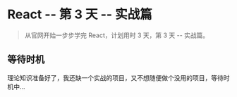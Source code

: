 # React -- 第 3 天 -- 实战篇

> 从官网开始一步步学完 React，计划用时 3 天，第 3 天 -- 实战篇。

## 等待时机

理论知识准备好了，我还缺一个实战的项目，又不想随便做个没用的项目，等待时机中...
